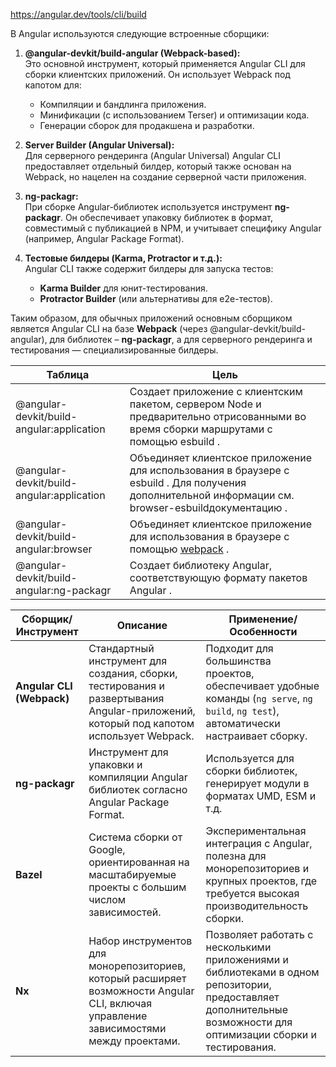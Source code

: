 https://angular.dev/tools/cli/build

В Angular используются следующие встроенные сборщики:

1. **@angular-devkit/build-angular (Webpack-based):**  
    Это основной инструмент, который применяется Angular CLI для сборки клиентских приложений. Он использует Webpack под капотом для:
    
    - Компиляции и бандлинга приложения.
    - Минификации (с использованием Terser) и оптимизации кода.
    - Генерации сборок для продакшена и разработки.
2. **Server Builder (Angular Universal):**  
    Для серверного рендеринга (Angular Universal) Angular CLI предоставляет отдельный билдер, который также основан на Webpack, но нацелен на создание серверной части приложения.
    
3. **ng-packagr:**  
    При сборке Angular-библиотек используется инструмент **ng-packagr**. Он обеспечивает упаковку библиотек в формат, совместимый с публикацией в NPM, и учитывает специфику Angular (например, Angular Package Format).
    
4. **Тестовые билдеры (Karma, Protractor и т.д.):**  
    Angular CLI также содержит билдеры для запуска тестов:
    
    - **Karma Builder** для юнит-тестирования.
    - **Protractor Builder** (или альтернативы для e2e-тестов).

Таким образом, для обычных приложений основным сборщиком является Angular CLI на базе **Webpack** (через @angular-devkit/build-angular), для библиотек – **ng-packagr**, а для серверного рендеринга и тестирования — специализированные билдеры.

| Таблица                                       | Цель                                                                                                                                                |
| --------------------------------------------- | --------------------------------------------------------------------------------------------------------------------------------------------------- |
| @angular-devkit/build-angular:application     | Создает приложение с клиентским пакетом, сервером Node и предварительно отрисованными во время сборки маршрутами с помощью esbuild .                |
| @angular-devkit/build-angular:application<br> | Объединяет клиентское приложение для использования в браузере с esbuild . Для получения дополнительной информации см. browser-esbuildдокументацию . |
| @angular-devkit/build-angular:browser         | Объединяет клиентское приложение для использования в браузере с помощью [webpack](https://webpack.js.org/) .                                        |
| @angular-devkit/build-angular:ng-packagr      | 	Создает библиотеку Angular, соответствующую формату пакетов Angular .                                                                              |

| **Сборщик/Инструмент**    | **Описание**                                                                                                                          | **Применение/Особенности**                                                                                                                                        |
| ------------------------- | ------------------------------------------------------------------------------------------------------------------------------------- | ----------------------------------------------------------------------------------------------------------------------------------------------------------------- |
| **Angular CLI (Webpack)** | Стандартный инструмент для создания, сборки, тестирования и развертывания Angular-приложений, который под капотом использует Webpack. | Подходит для большинства проектов, обеспечивает удобные команды (`ng serve`, `ng build`, `ng test`), автоматически настраивает сборку.                            |
| **ng-packagr**            | Инструмент для упаковки и компиляции Angular библиотек согласно Angular Package Format.                                               | Используется для сборки библиотек, генерирует модули в форматах UMD, ESM и т.д.                                                                                   |
| **Bazel**                 | Система сборки от Google, ориентированная на масштабируемые проекты с большим числом зависимостей.                                    | Экспериментальная интеграция с Angular, полезна для монорепозиториев и крупных проектов, где требуется высокая производительность сборки.                         |
| **Nx**                    | Набор инструментов для монорепозиториев, который расширяет возможности Angular CLI, включая управление зависимостями между проектами. | Позволяет работать с несколькими приложениями и библиотеками в одном репозитории, предоставляет дополнительные возможности для оптимизации сборки и тестирования. |


